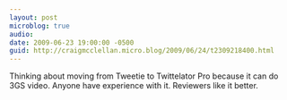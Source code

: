 ```yaml
---
layout: post
microblog: true
audio: 
date: 2009-06-23 19:00:00 -0500
guid: http://craigmcclellan.micro.blog/2009/06/24/t2309218400.html
---
```

Thinking about moving from Tweetie to Twittelator Pro because it can do 3GS video. Anyone have experience with it. Reviewers like it better.
